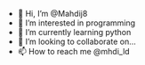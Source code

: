 - 👋 Hi, I’m @Mahdij8
- 👀 I’m interested in programming
- 🌱 I’m currently learning python
- 💞️ I’m looking to collaborate on...
- 📫 How to reach me @mhdi_ld

<!---
Mhl0rd/Mhl0rd is a ✨ special ✨ repository because its `README.md` (this file) appears on your GitHub profile.
You can click the Preview link to take a look at your changes.
--->
